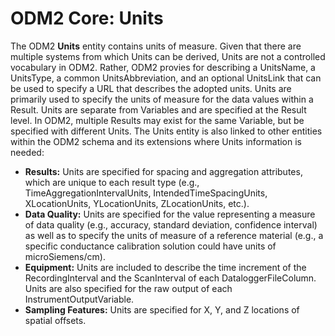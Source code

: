 ODM2 Core: Units
================

The ODM2 **Units** entity contains units of measure. Given that there are multiple systems from which Units can be derived, Units are not a controlled vocabulary in ODM2. Rather, ODM2 provies for describing a UnitsName, a UnitsType, a common UnitsAbbreviation, and an optional UnitsLink that can be used to specify a URL that describes the adopted units. Units are primarily used to specify the units of measure for the data values within a Result. Units are separate from Variables and are specified at the Result level. In ODM2, multiple Results may exist for the same Variable, but be specified with different Units. The Units entity is also linked to other entities within the ODM2 schema and its extensions where Units information is needed:

* **Results:** Units are specified for spacing and aggregation attributes, which are unique to each result type (e.g.,  TimeAggregationIntervalUnits, IntendedTimeSpacingUnits, XLocationUnits, YLocationUnits, ZLocationUnits, etc.).
* **Data Quality:** Units are specified for the value representing a measure of data quality (e.g., accuracy, standard deviation, confidence interval) as well as to specify the units of measure of a reference material (e.g., a specific conductance calibration solution could have units of microSiemens/cm).
* **Equipment:** Units are included to describe the time increment of the RecordingInterval and the ScanInterval of each DataloggerFileColumn. Units are also specified for the raw output of each InstrumentOutputVariable.
* **Sampling Features:**  Units are specified for X, Y, and Z locations of spatial offsets.
